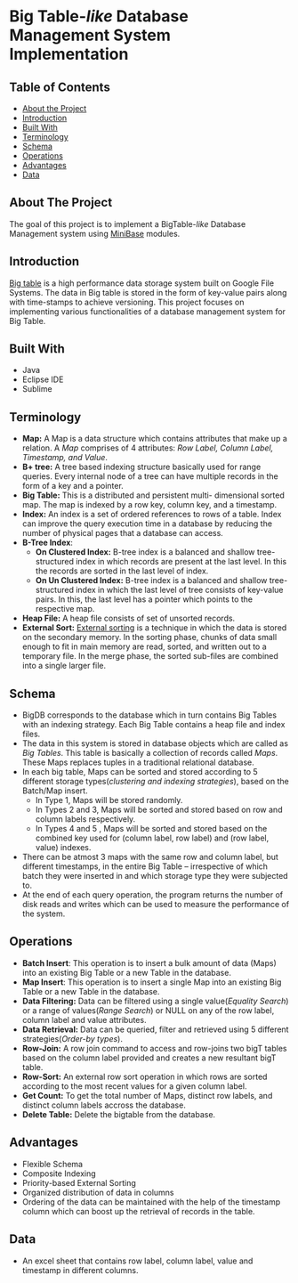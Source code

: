 # Big Table-*like* Database Management System Implementation
<!-- TABLE OF CONTENTS -->
## Table of Contents
  * [About the Project](#about-the-project)
  * [Introduction](#introduction)
  * [Built With](#built-with)
  * [Terminology](#terminology)
  * [Schema](#schema)
  * [Operations](#operations)
  * [Advantages](#advantages)
  * [Data](#data)

<!-- ABOUT THE PROJECT -->
## About The Project
The goal of this project is to implement a BigTable-*like* Database Management system using [MiniBase](https://research.cs.wisc.edu/coral/mini_doc/minibase.html) modules.

## Introduction
[Big table](https://en.wikipedia.org/wiki/Bigtable) is a high performance data storage system built on Google File Systems. The data in Big table is stored in the form of key-value pairs along with time-stamps to achieve versioning. This project focuses on implementing various functionalities of a database management system for Big Table.  

## Built With
* Java
* Eclipse IDE
* Sublime<br/>

## Terminology
* **Map:** A Map is a data structure which contains attributes that make up a relation. A *Map* comprises of 4 attributes: *Row Label, Column Label, Timestamp, and Value*.   
* **B+ tree:** A tree based indexing structure basically used for range queries. Every internal node of a tree can have multiple records in the form of a key and a pointer.    
* **Big Table:** This is a distributed and persistent multi- dimensional sorted map. The map is indexed by a row key, column key, and a timestamp.
* **Index:** An index is a set of ordered references to rows of a table. Index can improve the query execution time in a database by reducing the number of physical pages that a database can access.   
 * **B-Tree Index**: 
   * **On Clustered Index:** B-tree index is a balanced and shallow tree-structured index in which records are present at the last level. In this the records are sorted in the last level of index.  
   * **On Un Clustered Index:** B-tree index is a balanced and shallow tree-structured index in which the last level of tree consists of key-value pairs. In this, the last level has a pointer which points to the respective map.  
 * **Heap File:** A heap file consists of set of unsorted records.
* **External Sort:** [External sorting](https://www.geeksforgeeks.org/external-sorting/) is a technique in which the data is stored on the secondary memory. In the sorting phase, chunks of data small enough to fit in main memory are read, sorted, and written out to a temporary file. In the merge phase, the sorted sub-files are combined into a single larger file.  

## Schema
* BigDB corresponds to the database which in turn contains Big Tables with an indexing strategy. Each Big Table contains a heap file and index files.  
* The data in this system is stored in database objects which are called as *Big Tables*. This table is basically a collection of records called *Maps*. These Maps replaces tuples in a traditional relational database.  
* In each big table, Maps can be sorted and stored according to 5 different storage types(*clustering and indexing strategies*), based on the Batch/Map insert. 
  * In Type 1, Maps will be stored randomly. 
  * In Types 2 and 3, Maps will be sorted and stored based on row and column labels respectively. 
  * In Types 4 and 5 , Maps will be sorted and stored based on the combined key used for (column label, row label) and (row label, value) indexes.
* There can be atmost 3 maps with the same row and column label, but different timestamps, in the entire Big Table – irrespective of which batch they were inserted in and which storage type they were subjected to.  
* At the end of each query operation, the program returns the number of  disk reads and writes which can be used to measure the performance of the system.

## Operations
* **Batch Insert**: This operation is to insert a bulk amount of data (Maps) into an existing Big Table or a new Table in the database.
* **Map Insert**: This operation is to insert a single Map into an existing Big Table or a new Table in the database.
* **Data Filtering:** Data can be filtered using a single value(*Equality Search*) or a range of values(*Range Search*) or NULL on any of the row label, column label and value attributes.
* **Data Retrieval:** Data can be queried, filter and retrieved using 5 different strategies(*Order-by types*).
* **Row-Join:** A row join command to access and row-joins two bigT tables based on the column label provided and creates a new resultant bigT table.
* **Row-Sort:** An external row sort operation in which rows are sorted according to the most recent values for a given column label.
* **Get Count:** To get the total number of Maps, distinct row labels, and distinct column labels accross the database.
* **Delete Table:** Delete the bigtable from the database.

## Advantages
* Flexible Schema
* Composite Indexing
* Priority-based External Sorting
* Organized distribution of data in columns
* Ordering of the data can be maintained with the help of the timestamp column which can boost up the retrieval of records in the table.

## Data
* An excel sheet that contains row label, column label, value and timestamp in different columns.
